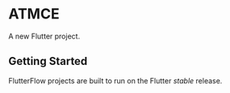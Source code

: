 # ATMCE

A new Flutter project.

## Getting Started

FlutterFlow projects are built to run on the Flutter _stable_ release.
